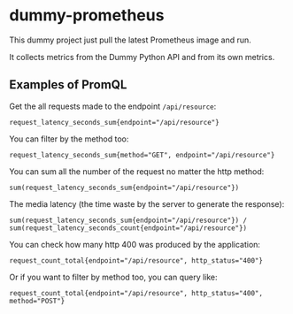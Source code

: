 # dummy-prometheus

This dummy project just pull the latest Prometheus image and run.

It collects metrics from the Dummy Python API and from its own metrics.

## Examples of PromQL

Get the all requests made to the endpoint `/api/resource`:

```promql
request_latency_seconds_sum{endpoint="/api/resource"}
```

You can filter by the method too:

```promql
request_latency_seconds_sum{method="GET", endpoint="/api/resource"}
```

You can sum all the number of the request no matter the http method:

```promql
sum(request_latency_seconds_sum{endpoint="/api/resource"})
```

The media latency (the time waste by the server to generate the response):

```
sum(request_latency_seconds_sum{endpoint="/api/resource"}) / sum(request_latency_seconds_count{endpoint="/api/resource"})
```

You can check how many http 400 was produced by the application:

```promql
request_count_total{endpoint="/api/resource", http_status="400"}
```

Or if you want to filter by method too, you can query like:

```promql
request_count_total{endpoint="/api/resource", http_status="400", method="POST"}
```
